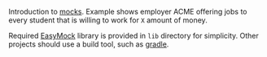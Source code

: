 Introduction to [mocks](http://en.wikipedia.org/wiki/Mock_object). Example shows
employer ACME offering jobs to every student that is willing to work for `X`
amount of money.

Required [EasyMock](http://www.easymock.org) library is provided in `lib`
directory for simplicity. Other projects should use a build tool, such as
[gradle](http://www.gradle.org).
